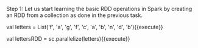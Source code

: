 Step 1: Let us start learning the basic RDD operations in Spark by creating an RDD from a collection as done in the previous task.

val letters = List('f', 'a', 'g', 'f', 'c', 'a', 'b', 'n', 'd', 'b'){{execute}}

val lettersRDD = sc.parallelize(letters){{execute}}